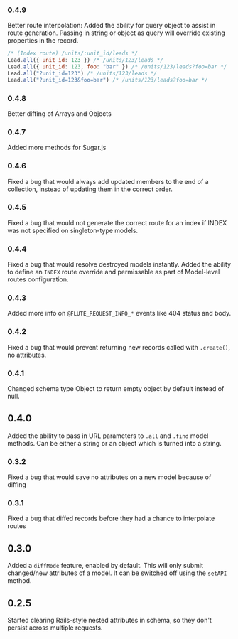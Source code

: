 ### 0.4.9
Better route interpolation: Added the ability for query object to assist in
route generation. Passing in string or object as query will override existing
properties in the record.
```javascript
/* (Index route) /units/:unit_id/leads */
Lead.all({ unit_id: 123 }) /* /units/123/leads */
Lead.all({ unit_id: 123, foo: "bar" }) /* /units/123/leads?foo=bar */
Lead.all("?unit_id=123") /* /units/123/leads */
Lead.all("?unit_id=123&foo=bar") /* /units/123/leads?foo=bar */
```

### 0.4.8
Better diffing of Arrays and Objects

### 0.4.7
Added more methods for Sugar.js

### 0.4.6
Fixed a bug that would always add updated members to the end of a collection,
instead of updating them in the correct order.

### 0.4.5
Fixed a bug that would not generate the correct route for an index if INDEX
was not specified on singleton-type models.

### 0.4.4
Fixed a bug that would resolve destroyed models instantly. Added the ability
to define an `INDEX` route override and permissable as part of Model-level
routes configuration.

### 0.4.3
Added more info on `@FLUTE_REQUEST_INFO_*` events like 404 status and body.

### 0.4.2
Fixed a bug that would prevent returning new records called with `.create()`,
no attributes.

### 0.4.1
Changed schema type Object to return empty object by default instead of null.

## 0.4.0
Added the ability to pass in URL parameters to `.all` and `.find` model
methods. Can be either a string or an object which is turned into a string.

### 0.3.2
Fixed a bug that would save no attributes on a new model because of diffing

### 0.3.1
Fixed a bug that diffed records before they had a chance to interpolate routes

## 0.3.0
Added a `diffMode` feature, enabled by default. This will only submit
changed/new attributes of a model. It can be switched off using the `setAPI`
method.

## 0.2.5
Started clearing Rails-style nested attributes in schema, so they don't
persist across multiple requests.
